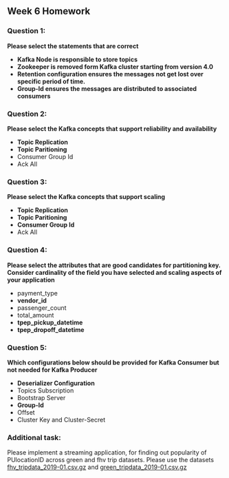 

## Week 6 Homework 


### Question 1: 

**Please select the statements that are correct**

- **Kafka Node is responsible to store topics**
- **Zookeeper is removed form Kafka cluster starting from version 4.0**
- **Retention configuration ensures the messages not get lost over specific period of time.**
- **Group-Id ensures the messages are distributed to associated consumers**


### Question 2: 

**Please select the Kafka concepts that support reliability and availability**

- **Topic Replication**
- **Topic Paritioning**
- Consumer Group Id
- Ack All



### Question 3: 

**Please select the Kafka concepts that support scaling**  

- **Topic Replication**
- **Topic Paritioning**
- **Consumer Group Id**
- Ack All


### Question 4: 

**Please select the attributes that are good candidates for partitioning key. 
Consider cardinality of the field you have selected and scaling aspects of your application**  

- payment_type
- **vendor_id**
- passenger_count
- total_amount
- **tpep_pickup_datetime**
- **tpep_dropoff_datetime**


### Question 5: 

**Which configurations below should be provided for Kafka Consumer but not needed for Kafka Producer**

- **Deserializer Configuration**
- Topics Subscription
- Bootstrap Server
- **Group-Id**
- Offset
- Cluster Key and Cluster-Secret

### Additional task: 

Please implement a streaming application, for finding out popularity of PUlocationID across green and fhv trip datasets.
Please use the datasets [fhv_tripdata_2019-01.csv.gz](https://github.com/DataTalksClub/nyc-tlc-data/releases/tag/fhv) 
and [green_tripdata_2019-01.csv.gz](https://github.com/DataTalksClub/nyc-tlc-data/releases/tag/green)
